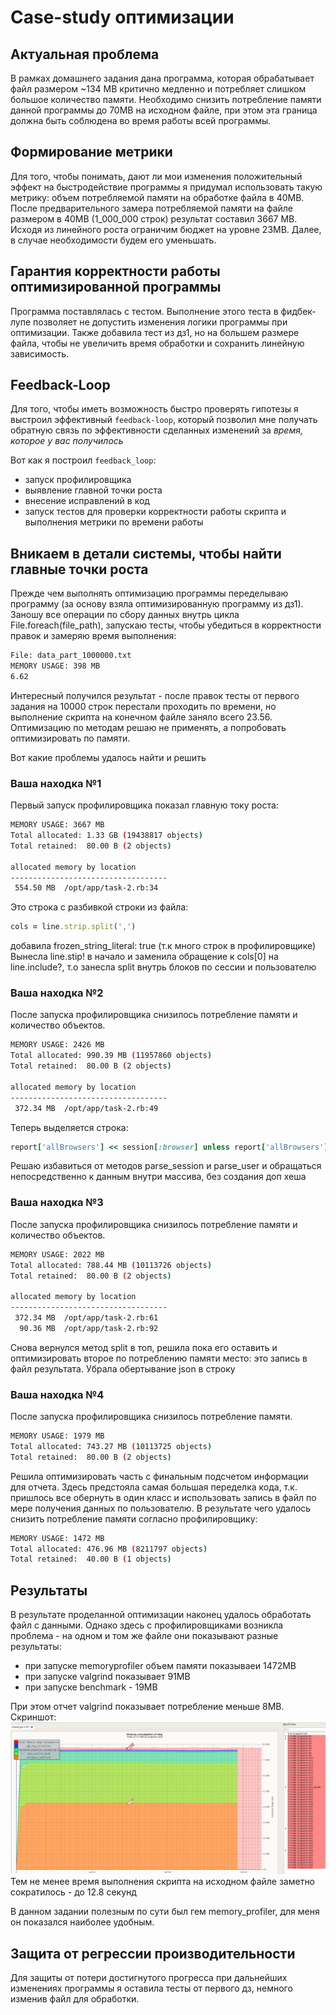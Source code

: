 # Case-study оптимизации

## Актуальная проблема
В рамках домашнего задания дана программа, которая обрабатывает файл размером ~134 MB критично медленно и потребляет
слишком большое количество памяти.
Необходимо снизить потребление памяти данной программы до 70MB на исходном файле, при этом эта граница должна быть соблюдена во время работы всей программы.

## Формирование метрики
Для того, чтобы понимать, дают ли мои изменения положительный эффект на быстродействие программы я придумал использовать такую метрику: 
объем потребляемой памяти на обработке файла в 40MB. 
После предварительного замера потребляемой памяти на файле размером в 40MB (1_000_000 строк) результат составил 3667 MB.
Исходя из линейного роста ограничим бюджет на уровне 23MB.
Далее, в случае необходимости будем его уменьшать.

## Гарантия корректности работы оптимизированной программы
Программа поставлялась с тестом. Выполнение этого теста в фидбек-лупе позволяет не допустить изменения логики программы при оптимизации.
Также добавила тест из дз1, но на большем размере файла, чтобы не увеличить время обработки и сохранить линейную зависимость.

## Feedback-Loop
Для того, чтобы иметь возможность быстро проверять гипотезы я выстроил эффективный `feedback-loop`, который позволил мне получать обратную связь по эффективности сделанных изменений за *время, которое у вас получилось*

Вот как я построил `feedback_loop`:
- запуск профилировщика
- выявление главной точки роста
- внесение исправлений в код
- запуск тестов для проверки корректности работы скрипта и выполнения метрики по времени работы


## Вникаем в детали системы, чтобы найти главные точки роста
Прежде чем выполнять оптимизацию программы переделываю программу (за основу взяла оптимизированную программу из дз1).
Заношу все операции по сбору данных внутрь цикла File.foreach(file_path), запускаю тесты, чтобы убедиться в корректности 
правок и замеряю время выполнения:
```bash
File: data_part_1000000.txt
MEMORY USAGE: 398 MB
6.62
```
Интересный получился результат - после правок тесты от первого задания на 10000 строк перестали проходить по времени, 
но выполнение скрипта на конечном файле заняло всего 23.56.
Оптимизацию по методам решаю не применять, а попробовать оптимизировать по памяти.

Вот какие проблемы удалось найти и решить

### Ваша находка №1
Первый запуск профилировщика показал главную току роста:
```bash
MEMORY USAGE: 3667 MB
Total allocated: 1.33 GB (19438817 objects)
Total retained:  80.00 B (2 objects)

allocated memory by location
-----------------------------------
 554.50 MB  /opt/app/task-2.rb:34
```
Это строка с разбивкой строки из файла:
```ruby
cols = line.strip.split(',')
```
добавила frozen_string_literal: true (т.к много строк в профилировщике)
Вынесла line.stip! в начало и заменила обращение к cols[0] на line.include?, т.о занесла split внутрь блоков по сессии и пользователю

### Ваша находка №2
После запуска профилировщика снизилось потребление памяти и количество объектов.
```bash
MEMORY USAGE: 2426 MB
Total allocated: 990.39 MB (11957860 objects)
Total retained:  80.00 B (2 objects)

allocated memory by location
-----------------------------------
 372.34 MB  /opt/app/task-2.rb:49
```
Теперь выделяется строка:
```ruby
report['allBrowsers'] << session[:browser] unless report['allBrowsers'].include?(session[:browser])
```
Решаю избавиться от методов parse_session и parse_user и обращаться непосредственно к данным внутри массива, без создания доп хеша

### Ваша находка №3
После запуска профилировщика снизилось потребление памяти и количество объектов.
```bash
MEMORY USAGE: 2022 MB
Total allocated: 788.44 MB (10113726 objects)
Total retained:  80.00 B (2 objects)

allocated memory by location
-----------------------------------
 372.34 MB  /opt/app/task-2.rb:61
  90.36 MB  /opt/app/task-2.rb:92
```
Снова вернулся метод split в топ, решила пока его оставить и оптимизировать второе по потреблению памяти место:
это запись в файл результата. Убрала обертывание json в строку

### Ваша находка №4
После запуска профилировщика снизилось потребление памяти.
```bash
MEMORY USAGE: 1979 MB
Total allocated: 743.27 MB (10113725 objects)
Total retained:  80.00 B (2 objects)
```

Решила оптимизировать часть с финальным подсчетом информации для отчета. 
Здесь предстояла самая большая переделка кода, т.к. пришлось все обернуть в один класс и использовать запись в файл по мере
получения данных по пользователю.
В результате чего удалось снизить потребление памяти согласно профилировщику:

```bash
MEMORY USAGE: 1472 MB
Total allocated: 476.96 MB (8211797 objects)
Total retained:  40.00 B (1 objects)
```


## Результаты
В результате проделанной оптимизации наконец удалось обработать файл с данными.
Однако здесь с профилировщиками возникла проблема - на одном и том же файле они показывают разные результаты:
- при запуске memoryprofiler объем памяти показываеи 1472MB
- при запуске valgrind показывает 91MB
- при запуске benchmark - 19MB

При этом отчет valgrind показывает потребление меньше 8MB. Скриншот: ![image info](./screenshot_valgrind.png)
Тем не менее время выполнения скрипта на исходном файле заметно сократилось - до 12.8 секунд

В данном задании полезным по сути был гем memory_profiler, для меня он показался наиболее удобным.

## Защита от регрессии производительности
Для защиты от потери достигнутого прогресса при дальнейших изменениях программы я оставила тесты от первого дз,
немного изменив файл для обработки.
